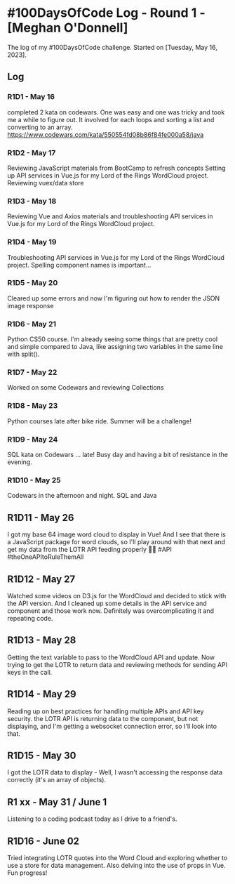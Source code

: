 # #100DaysOfCode Log - Round 1 - [Meghan O'Donnell]

The log of my #100DaysOfCode challenge. Started on [Tuesday, May 16, 2023].

## Log

### R1D1 - May 16

completed 2 kata on codewars. One was easy and one was tricky and took me a while to figure out. 
It involved for each loops and sorting a list and converting to an array. 
https://www.codewars.com/kata/550554fd08b86f84fe000a58/java

### R1D2 - May 17

Reviewing JavaScript materials from BootCamp to refresh concepts
Setting up API services in Vue.js for my Lord of the Rings WordCloud project. 
Reviewing vuex/data store

### R1D3 - May 18

Reviewing Vue and Axios materials and troubleshooting API services in Vue.js for 
my Lord of the Rings WordCloud project.

### R1D4 - May 19

Troubleshooting API services in Vue.js for 
my Lord of the Rings WordCloud project. 
Spelling component names is important...

### R1D5 - May 20

Cleared up some errors and now I'm figuring out how to render the JSON image response

### R1D6 - May 21

Python CS50 course. I'm already seeing some things that are pretty cool and simple compared to Java, 
like assigning two variables in the same line with split().

### R1D7 - May 22

Worked on some Codewars and reviewing Collections

### R1D8 - May 23

Python courses late after bike ride. Summer will be a challenge!

### R1D9 - May 24

SQL kata on Codewars ... late! Busy day and having a bit of resistance in the evening.

### R1D10 - May 25

Codewars in the afternoon and night. SQL and Java

## R1D11 - May 26

I got my base 64 image word cloud to display in Vue! And I see that there is a JavaScript package for word clouds, 
so I'll play around with that next and get my data from the LOTR API feeding properly 🧙‍♂️ #API #theOneAPItoRuleThemAll

## R1D12 - May 27

Watched some videos on D3.js for the WordCloud and decided to stick with the API version.
And I cleaned up some details in the API service and component and those work now. 
Definitely was overcomplicating it and repeating code.

## R1D13 - May 28

Getting the text variable to pass to the WordCloud API and update. 
Now trying to get the LOTR to return data and reviewing methods for sending API keys in the call.

## R1D14 - May 29

Reading up on best practices for handling multiple APIs and API key security. the LOTR API is returning 
data to the component, but not displaying, and I'm getting a websocket connection error, so I'll look into that. 

## R1D15 - May 30

I got the LOTR data to display - Well, I wasn't accessing the response data correctly (it's an array of objects). 

## R1 xx - May 31 / June 1

Listening to a coding podcast today as I drive to a friend's. 


## R1D16 - June 02

Tried integrating LOTR quotes into the Word Cloud and exploring whether to use a store for data management. 
Also delving into the use of props in Vue. Fun progress! 